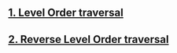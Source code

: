 ## [1. Level Order traversal](https://github.com/singh7priyanshu/love_babbar_450_solutions/tree/main/binary_trees/level%20order%20traversal)<br />
## [2. Reverse Level Order traversal](https://github.com/singh7priyanshu/love_babbar_450_solutions/tree/main/binary_trees/Reverse%20Level%20Order%20traversal)<br />
